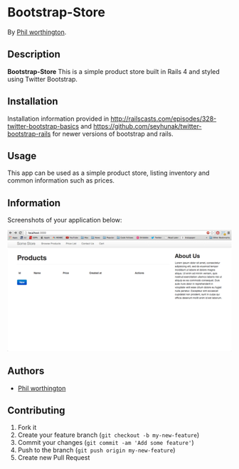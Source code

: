 # Bootstrap-Store

By [Phil worthington](github.com/philworthington).



## Description
**Bootstrap-Store** This is a simple product store built in Rails 4 and styled using Twitter Bootstrap.

## Installation

Installation information provided in http://railscasts.com/episodes/328-twitter-bootstrap-basics and https://github.com/seyhunak/twitter-bootstrap-rails for newer versions of bootstrap and rails.



## Usage

This app can be used as a simple product store, listing inventory and common information such as prices.



## Information

Screenshots of your application below:

![Screenshot 1](app/assets/images/screenshot.png)



## Authors

* [Phil worthington](github.com/philworthington)



## Contributing

1. Fork it
2. Create your feature branch (`git checkout -b my-new-feature`)
3. Commit your changes (`git commit -am 'Add some feature'`)
4. Push to the branch (`git push origin my-new-feature`)
5. Create new Pull Request



